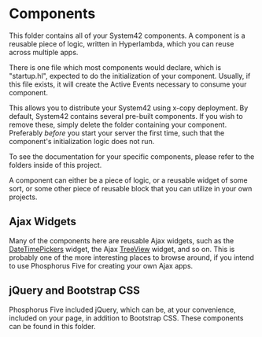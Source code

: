 Components
========

This folder contains all of your System42 components. A component is a reusable piece of logic, written in Hyperlambda, 
which you can reuse across multiple apps.

There is one file which most components would declare, which is "startup.hl", expected to do the initialization of your 
component. Usually, if this file exists, it will create the Active Events necessary to consume your component.

This allows you to distribute your System42 using x-copy deployment. By default, System42 contains several pre-built 
components. If you wish to remove these, simply delete the folder containing your component. Preferably _before_ you 
start your server the first time, such that the component's initialization logic does not run.

To see the documentation for your specific components, please refer to the folders inside of this project.

A component can either be a piece of logic, or a reusable widget of some sort, or some other piece of reusable block that
you can utilize in your own projects.

## Ajax Widgets

Many of the components here are reusable Ajax widgets, such as the [DateTimePickers](bootstrap/widgets/datetimepicker) widget, 
the Ajax [TreeView](common-widgets/tree) widget, and so on. This is probably one of the more interesting places to browse around,
if you intend to use Phosphorus Five for creating your own Ajax apps.

## jQuery and Bootstrap CSS

Phosphorus Five included jQuery, which can be, at your convenience, included on your page, in addition to Bootstrap CSS. These
components can be found in this folder.
